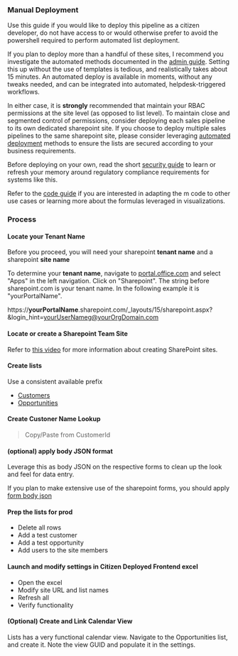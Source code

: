 ### Manual Deployment
Use this guide if you would like to deploy this pipeline as a citizen developer, do not have access to or would otherwise prefer to avoid the powershell required to perform automated list deployment.

If you plan to deploy more than a handful of these sites, I recommend you investigate the automated methods documented in the [admin guide](./admin-guide.md).  Setting this up without the use of templates is tedious, and realistically takes about 15 minutes.  An automated deploy is available in moments, without any tweaks needed, and can be integrated into automated, helpdesk-triggered workflows.

In either case, it is **strongly** recommended that maintain your RBAC permissions at the site level (as opposed to list level). To maintain close and segmented control of permissions, consider deploying each sales pipeline to its own dedicated sharepoint site.  If you choose to deploy multiple sales pipelines to the same sharepoint site, please consider leveraging [automated deployment](./admin-guide.md) methods to ensure the lists are secured according to your business requirements.

Before deploying on your own, read the short [security guide](security.md) to learn or refresh your memory around regulatory compliance requirements for systems like this.

Refer to the [code guide](./code-guide.md) if you are interested in adapting the m code to other use cases or learning more about the formulas leveraged in visualizations.

### Process

#### Locate your Tenant Name

Before you proceed, you will need your sharepoint **tenant name** and a sharepoint **site name**

To determine your **tenant name**, navigate to <a href="https://portal.office.com" target="_blank">portal.office.com</a> and select "Apps" in the left navigation.  Click on "Sharepoint".  The string before sharepoint.com is your tenant name.  In the following example it is "yourPortalName".

https://**yourPortalName**.sharepoint.com/_layouts/15/sharepoint.aspx?&login_hint=yourUserNameg@yourOrgDomain.com

#### Locate or create a Sharepoint Team Site 

Refer to [this video](https://www.youtube.com/embed/HQw5nRwAJFc?si=lQHoK6gRMOGDAvXW) for more information about creating SharePoint sites.

#### Create lists 
Use a consistent available prefix
- [Customers](../deployment/Customers.csv)
- [Opportunities](../deployment/Opportunities.csv)

#### Create Custoner Name Lookup
> Copy/Paste from CustomerId


#### (optional) apply body JSON format
Leverage this as body JSON on the respective forms to clean up the look and feel for data entry.

If you plan to make extensive use of the sharepoint forms, you should apply [form body json](./form-body-json.md)

#### Prep the lists for prod
- Delete all rows
- Add a test customer
- Add a test opportunity
- Add users to the site members

#### Launch and modify settings in Citizen Deployed Frontend excel
- Open the excel
- Modify site URL and list names
- Refresh all
- Verify functionality

#### (Optional) Create and Link Calendar View
Lists has a very functional calendar view.  Navigate to the Opportunities list, and create it.  Note the view GUID and populate it in the settings.